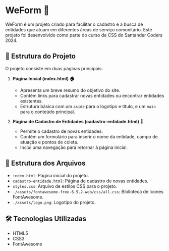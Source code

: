 # WeForm 🚀

WeForm é um projeto criado para facilitar o cadastro e a busca de entidades que atuam em diferentes áreas de serviço comunitário. Este projeto foi desenvolvido como parte do curso de CSS do Santander Coders 2024.

## 📂 Estrutura do Projeto

O projeto consiste em duas páginas principais:

1. **Página Inicial (index.html) 🏠**
   - Apresenta um breve resumo do objetivo do site.
   - Contém links para cadastrar novas entidades ou encontrar entidades existentes.
   - Estrutura básica com um `aside` para o logotipo e título, e um `main` para o conteúdo principal.

2. **Página de Cadastro de Entidades (cadastro-entidade.html) 📝**
   - Permite o cadastro de novas entidades.
   - Contém um formulário para inserir o nome da entidade, campo de atuação e pontos de coleta.
   - Inclui uma navegação para retornar à página inicial.

## 📁 Estrutura dos Arquivos

- `index.html`: Página inicial do projeto.
- `cadastro-entidade.html`: Página de cadastro de novas entidades.
- `styles.css`: Arquivo de estilos CSS para o projeto.
- `./assets/fontawesome-free-6.5.2-web/css/all.css`: Biblioteca de ícones FontAwesome.
- `./assets/logo.png`: Logotipo do projeto.

## 🛠️ Tecnologias Utilizadas

- HTML5
- CSS3
- FontAwesome
